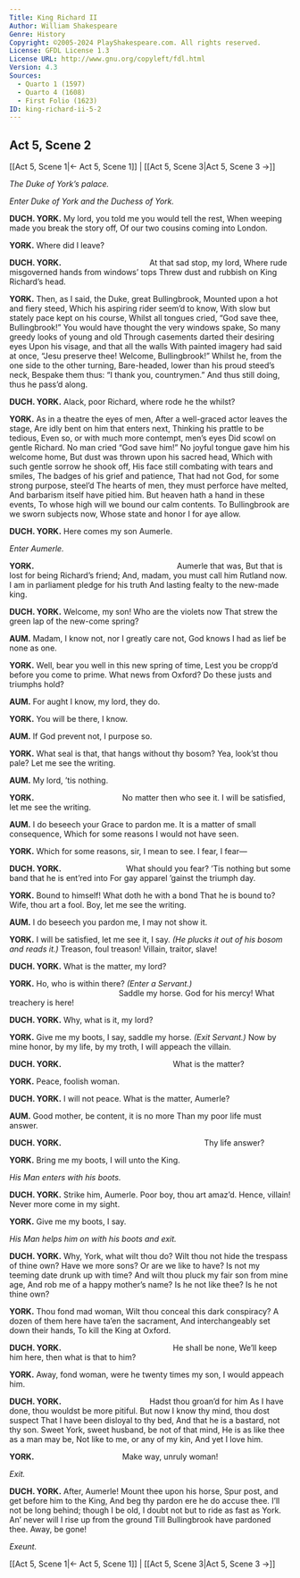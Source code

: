 ```yaml
---
Title: King Richard II
Author: William Shakespeare
Genre: History
Copyright: ©2005-2024 PlayShakespeare.com. All rights reserved.
License: GFDL License 1.3
License URL: http://www.gnu.org/copyleft/fdl.html
Version: 4.3
Sources:
  - Quarto 1 (1597)
  - Quarto 4 (1608)
  - First Folio (1623)
ID: king-richard-ii-5-2
---
```


## Act 5, Scene 2
[[Act 5, Scene 1|← Act 5, Scene 1]] | [[Act 5, Scene 3|Act 5, Scene 3 →]]

*The Duke of York’s palace.*

*Enter Duke of York and the Duchess of York.*

**DUCH. YORK.**
My lord, you told me you would tell the rest,
When weeping made you break the story off,
Of our two cousins coming into London.

**YORK.**
Where did I leave?

**DUCH. YORK.**
           At that sad stop, my lord,
Where rude misgoverned hands from windows’ tops
Threw dust and rubbish on King Richard’s head.

**YORK.**
Then, as I said, the Duke, great Bullingbrook,
Mounted upon a hot and fiery steed,
Which his aspiring rider seem’d to know,
With slow but stately pace kept on his course,
Whilst all tongues cried, “God save thee, Bullingbrook!”
You would have thought the very windows spake,
So many greedy looks of young and old
Through casements darted their desiring eyes
Upon his visage, and that all the walls
With painted imagery had said at once,
“Jesu preserve thee! Welcome, Bullingbrook!”
Whilst he, from the one side to the other turning,
Bare-headed, lower than his proud steed’s neck,
Bespake them thus: “I thank you, countrymen.”
And thus still doing, thus he pass’d along.

**DUCH. YORK.**
Alack, poor Richard, where rode he the whilst?

**YORK.**
As in a theatre the eyes of men,
After a well-graced actor leaves the stage,
Are idly bent on him that enters next,
Thinking his prattle to be tedious,
Even so, or with much more contempt, men’s eyes
Did scowl on gentle Richard. No man cried “God save him!”
No joyful tongue gave him his welcome home,
But dust was thrown upon his sacred head,
Which with such gentle sorrow he shook off,
His face still combating with tears and smiles,
The badges of his grief and patience,
That had not God, for some strong purpose, steel’d
The hearts of men, they must perforce have melted,
And barbarism itself have pitied him.
But heaven hath a hand in these events,
To whose high will we bound our calm contents.
To Bullingbrook are we sworn subjects now,
Whose state and honor I for aye allow.

**DUCH. YORK.**
Here comes my son Aumerle.

*Enter Aumerle.*

**YORK.**
                  Aumerle that was,
But that is lost for being Richard’s friend;
And, madam, you must call him Rutland now.
I am in parliament pledge for his truth
And lasting fealty to the new-made king.

**DUCH. YORK.**
Welcome, my son! Who are the violets now
That strew the green lap of the new-come spring?

**AUM.**
Madam, I know not, nor I greatly care not,
God knows I had as lief be none as one.

**YORK.**
Well, bear you well in this new spring of time,
Lest you be cropp’d before you come to prime.
What news from Oxford? Do these justs and triumphs hold?

**AUM.**
For aught I know, my lord, they do.

**YORK.**
You will be there, I know.

**AUM.**
If God prevent not, I purpose so.

**YORK.**
What seal is that, that hangs without thy bosom?
Yea, look’st thou pale? Let me see the writing.

**AUM.**
My lord, ’tis nothing.

**YORK.**
           No matter then who see it.
I will be satisfied, let me see the writing.

**AUM.**
I do beseech your Grace to pardon me.
It is a matter of small consequence,
Which for some reasons I would not have seen.

**YORK.**
Which for some reasons, sir, I mean to see.
I fear, I fear⁠—

**DUCH. YORK.**
        What should you fear?
’Tis nothing but some band that he is ent’red into
For gay apparel ’gainst the triumph day.

**YORK.**
Bound to himself! What doth he with a bond
That he is bound to? Wife, thou art a fool.
Boy, let me see the writing.

**AUM.**
I do beseech you pardon me, I may not show it.

**YORK.**
I will be satisfied, let me see it, I say.
*(He plucks it out of his bosom and reads it.)*
Treason, foul treason! Villain, traitor, slave!

**DUCH. YORK.**
What is the matter, my lord?

**YORK.**
Ho, who is within there?
*(Enter a Servant.)*
              Saddle my horse.
God for his mercy! What treachery is here!

**DUCH. YORK.**
Why, what is it, my lord?

**YORK.**
Give me my boots, I say, saddle my horse.
*(Exit Servant.)*
Now by mine honor, by my life, by my troth,
I will appeach the villain.

**DUCH. YORK.**
              What is the matter?

**YORK.**
Peace, foolish woman.

**DUCH. YORK.**
I will not peace. What is the matter, Aumerle?

**AUM.**
Good mother, be content, it is no more
Than my poor life must answer.

**DUCH. YORK.**
                  Thy life answer?

**YORK.**
Bring me my boots, I will unto the King.

*His Man enters with his boots.*

**DUCH. YORK.**
Strike him, Aumerle. Poor boy, thou art amaz’d.
Hence, villain! Never more come in my sight.

**YORK.**
Give me my boots, I say.

*His Man helps him on with his boots and exit.*

**DUCH. YORK.**
Why, York, what wilt thou do?
Wilt thou not hide the trespass of thine own?
Have we more sons? Or are we like to have?
Is not my teeming date drunk up with time?
And wilt thou pluck my fair son from mine age,
And rob me of a happy mother’s name?
Is he not like thee? Is he not thine own?

**YORK.**
Thou fond mad woman,
Wilt thou conceal this dark conspiracy?
A dozen of them here have ta’en the sacrament,
And interchangeably set down their hands,
To kill the King at Oxford.

**DUCH. YORK.**
              He shall be none,
We’ll keep him here, then what is that to him?

**YORK.**
Away, fond woman, were he twenty times my son,
I would appeach him.

**DUCH. YORK.**
           Hadst thou groan’d for him
As I have done, thou wouldst be more pitiful.
But now I know thy mind, thou dost suspect
That I have been disloyal to thy bed,
And that he is a bastard, not thy son.
Sweet York, sweet husband, be not of that mind,
He is as like thee as a man may be,
Not like to me, or any of my kin,
And yet I love him.

**YORK.**
           Make way, unruly woman!

*Exit.*

**DUCH. YORK.**
After, Aumerle! Mount thee upon his horse,
Spur post, and get before him to the King,
And beg thy pardon ere he do accuse thee.
I’ll not be long behind; though I be old,
I doubt not but to ride as fast as York.
An’ never will I rise up from the ground
Till Bullingbrook have pardoned thee. Away, be gone!

*Exeunt.*

[[Act 5, Scene 1|← Act 5, Scene 1]] | [[Act 5, Scene 3|Act 5, Scene 3 →]]